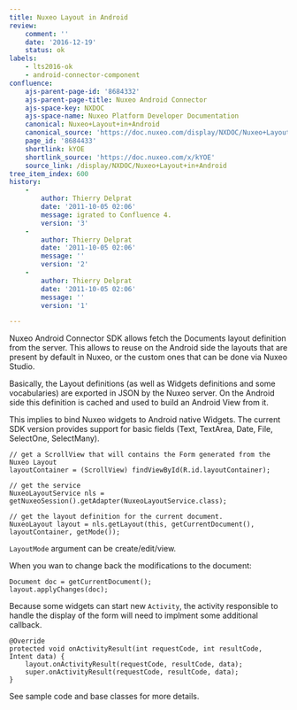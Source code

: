 ```yaml
---
title: Nuxeo Layout in Android
review:
    comment: ''
    date: '2016-12-19'
    status: ok
labels:
    - lts2016-ok
    - android-connector-component
confluence:
    ajs-parent-page-id: '8684332'
    ajs-parent-page-title: Nuxeo Android Connector
    ajs-space-key: NXDOC
    ajs-space-name: Nuxeo Platform Developer Documentation
    canonical: Nuxeo+Layout+in+Android
    canonical_source: 'https://doc.nuxeo.com/display/NXDOC/Nuxeo+Layout+in+Android'
    page_id: '8684433'
    shortlink: kYOE
    shortlink_source: 'https://doc.nuxeo.com/x/kYOE'
    source_link: /display/NXDOC/Nuxeo+Layout+in+Android
tree_item_index: 600
history:
    -
        author: Thierry Delprat
        date: '2011-10-05 02:06'
        message: igrated to Confluence 4.
        version: '3'
    -
        author: Thierry Delprat
        date: '2011-10-05 02:06'
        message: ''
        version: '2'
    -
        author: Thierry Delprat
        date: '2011-10-05 02:06'
        message: ''
        version: '1'

---
```

Nuxeo Android Connector SDK allows fetch the Documents layout definition from the server.
This allows to reuse on the Android side the layouts that are present by default in Nuxeo, or the custom ones that can be done via Nuxeo Studio.

Basically, the Layout definitions (as well as Widgets definitions and some vocabularies) are exported in JSON by the Nuxeo server.
On the Android side this definition is cached and used to build an Android View from it.

This implies to bind Nuxeo widgets to Android native Widgets.
The current SDK version provides support for basic fields (Text, TextArea, Date, File, SelectOne, SelectMany).

```
// get a ScrollView that will contains the Form generated from the Nuxeo Layout
layoutContainer = (ScrollView) findViewById(R.id.layoutContainer);

// get the service
NuxeoLayoutService nls = getNuxeoSession().getAdapter(NuxeoLayoutService.class);

// get the layout definition for the current document.
NuxeoLayout layout = nls.getLayout(this, getCurrentDocument(), layoutContainer, getMode());
```

`LayoutMode` argument can be create/edit/view.

When you wan to change back the modifications to the document:

```
Document doc = getCurrentDocument();
layout.applyChanges(doc);
```

Because some widgets can start new `Activity`, the activity responsible to handle the display of the form will need to implment some additional callback.

```
@Override
protected void onActivityResult(int requestCode, int resultCode, Intent data) {
	layout.onActivityResult(requestCode, resultCode, data);
	super.onActivityResult(requestCode, resultCode, data);
}
```

See sample code and base classes for more details.
